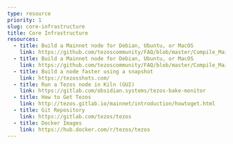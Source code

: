 ```yaml
---
type: resource
priority: 1
slug: core-infrastructure
title: Core Infrastructure
resources:
  - title: Build a Mainnet node for Debian, Ubuntu, or MacOS
    link: https://github.com/tezoscommunity/FAQ/blob/master/Compile_Mainnet.md
  - title: Build a Mainnet node for Debian, Ubuntu, or MacOS
    link: https://github.com/tezoscommunity/FAQ/blob/master/Compile_Mainnet.md
  - title: Build a node faster using a snapshot
    link: https://tezosshots.com/
  - title: Run a Tezos node in Kiln (GUI)
    link: https://gitlab.com/obsidian.systems/tezos-bake-monitor
  - title: How to Get Tezos 
    link: http://tezos.gitlab.io/mainnet/introduction/howtoget.html
  - title: Git Repository
    link: https://gitlab.com/tezos/tezos
  - title: Docker Images
    link: https://hub.docker.com/r/tezos/tezos
---
```

